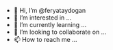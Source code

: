 - 👋 Hi, I’m @feryataydogan
- 👀 I’m interested in ...
- 🌱 I’m currently learning ...
- 💞️ I’m looking to collaborate on ...
- 📫 How to reach me ...

<!---
feryataydogan/feryataydogan is a ✨ special ✨ repository because its `README.md` (this file) appears on your GitHub profile.
You can click the Preview link to take a look at your changes.
--->
